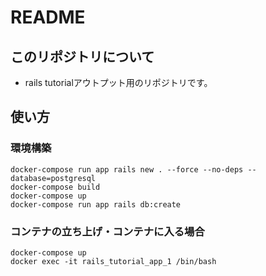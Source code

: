 # README
## このリポジトリについて
- rails tutorialアウトプット用のリポジトリです。

## 使い方
### 環境構築
```
docker-compose run app rails new . --force --no-deps --database=postgresql
docker-compose build
docker-compose up
docker-compose run app rails db:create
```

### コンテナの立ち上げ・コンテナに入る場合
```
docker-compose up
docker exec -it rails_tutorial_app_1 /bin/bash
```

